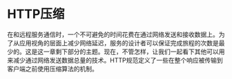 # HTTP压缩

在和远程服务通信时，一个不可避免的时间花费在通过网络发送和接收数据上。为了从应用视角的层面上减少网络延迟，服务的设计者可以保证完成旅程的次数是最少的。这是这一章剩下部分的主题。现在，不管怎样，让我们一起看下其他可以用来减少通过网络发送数据总量的技术。HTTP规范定义了一些在整个响应被传输到客户端之前使用压缩算法的机制。

